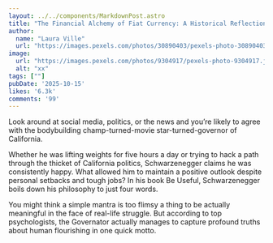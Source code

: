 ```yaml
---
layout: ../../components/MarkdownPost.astro
title: "The Financial Alchemy of Fiat Currency: A Historical Reflection on the Modern Economy"
author: 
  name: "Laura Ville"
  url: "https://images.pexels.com/photos/30890403/pexels-photo-30890403/free-photo-of-young-woman-squeezing-orange-juice-on-face.jpeg?auto=compress&cs=tinysrgb&w=1260&h=750&dpr=2"
image:
  url: "https://images.pexels.com/photos/9304917/pexels-photo-9304917.jpeg?auto=compress&cs=tinysrgb&w=1200&lazy=load"
  alt: "xx"
tags: [""]
pubDate: '2025-10-15'
likes: '6.3k'
comments: '99'
---
```



Look around at social media, politics, or the news and you’re likely to agree with the bodybuilding champ-turned-movie star-turned-governor of California.



Whether he was lifting weights for five hours a day or trying to hack a path through the thicket of California politics, Schwarzenegger claims he was consistently happy. What allowed him to maintain a positive outlook despite personal setbacks and tough jobs? In his book Be Useful, Schwarzenegger boils down his philosophy to just four words.


You might think a simple mantra is too flimsy a thing to be actually meaningful in the face of real-life struggle. But according to top psychologists, the Governator actually manages to capture profound truths about human flourishing in one quick motto.


